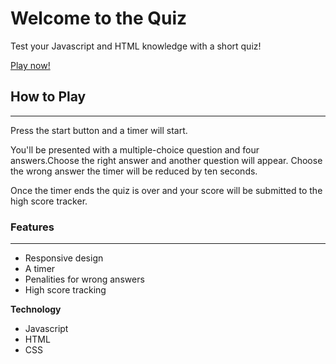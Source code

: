 # **Welcome to the Quiz**

Test your Javascript and HTML knowledge with a short quiz!

[Play now!](https://honeyai.github.io/js-html-quiz/)

## **How to Play**
---
Press the start button and a timer will start.

You'll be presented with a multiple-choice question and four answers.Choose the right answer and another question will appear. Choose the wrong answer the timer will be reduced by ten seconds.

Once the timer ends the quiz is over and your score will be submitted to the high score tracker.

### **Features**
---
- Responsive design
- A timer
- Penalities for wrong answers
- High score tracking

**Technology**
- Javascript
- HTML
- CSS

